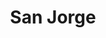 ---
title: "San Jorge"
url: /ciudad-autonoma-de-buenos-aires/san-jorge/
shop: reparación de automóviles
---